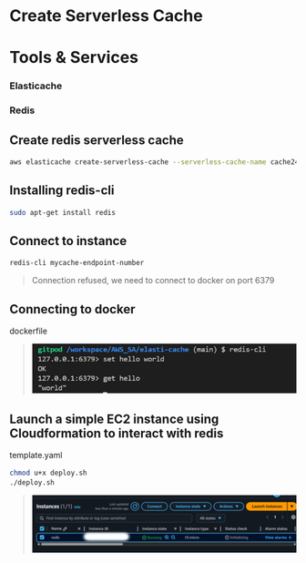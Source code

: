 # Create Serverless Cache
# Tools & Services
### Elasticache
### Redis
## Create redis serverless cache
```sh
aws elasticache create-serverless-cache --serverless-cache-name cache245 --engine redis
```
## Installing redis-cli
```sh
sudo apt-get install redis
```
## Connect to instance
```sh
redis-cli mycache-endpoint-number
```
> Connection refused, we need to connect to docker on port 6379
## Connecting to docker
dockerfile

> ![Alt text](/output-images/redis.png?raw=true "Redis works")

## Launch a simple EC2 instance using Cloudformation to interact with redis
template.yaml
```sh
chmod u+x deploy.sh
./deploy.sh
```
> ![Alt text](/output-images/ec2ss.png?raw=true "Ec2 was deployed by Cloud formation")
## 